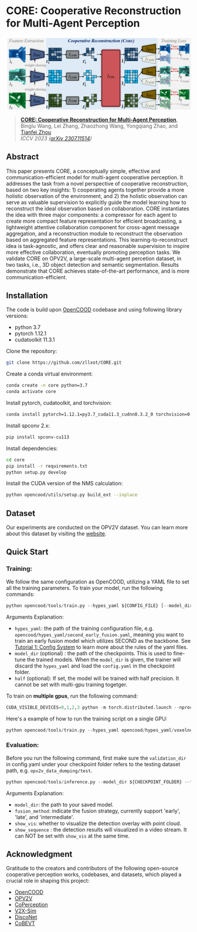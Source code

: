 # CORE: Cooperative Reconstruction for Multi-Agent Perception

![](figures/framework.png)

> [**CORE: Cooperative Reconstruction for Multi-Agent Perception**](https://arxiv.org/abs/2307.11514),            
> Binglu Wang, Lei Zhang, Zhaozhong Wang, Yongqiang Zhao, and [Tianfei Zhou](https://www.tfzhou.com/) <br>
> *ICCV 2023 ([arXiv 2307.11514](https://arxiv.org/abs/2307.11514))*

## Abstract

This paper presents CORE, a conceptually simple, effective and communication-efficient model for multi-agent cooperative perception.  It addresses the task from a novel perspective of cooperative reconstruction, based on two key insights: 1) cooperating agents together provide a more holistic observation of the environment, and 2) the holistic observation can serve as valuable supervision to explicitly guide the model  learning how to reconstruct the ideal observation based on collaboration.  CORE instantiates the idea with three major components: a compressor for each agent to create more compact feature representation for  efficient broadcasting, a lightweight attentive collaboration component for cross-agent message aggregation, and a reconstruction module to  reconstruct the observation based on aggregated feature representations. This learning-to-reconstruct idea is task-agnostic, and offers clear and reasonable supervision to inspire more effective collaboration, eventually  promoting perception tasks. We validate CORE on OPV2V, a large-scale multi-agent percetion dataset, in  two tasks, i.e., 3D object detection and semantic segmentation. Results demonstrate that CORE achieves state-of-the-art performance, and is more communication-efficient.

## Installation
The code is build upon [OpenCOOD](https://github.com/DerrickXuNu/OpenCOOD) codebase and using following library versions:

* python 3.7
* pytorch 1.12.1
* cudatoolkit 11.3.1

Clone the repository:
```bash
git clone https://github.com/zllxot/CORE.git
```

Create a conda virtual environment:
```bash
conda create -n core python=3.7
conda activate core
```

Install pytorch, cudatoolkit, and torchvision:
```bash
conda install pytorch=1.12.1=py3.7_cuda11.3_cudnn8.3.2_0 torchvision=0.13.1=py37_cu113
```

Install spconv 2.x:
```bash
pip install spconv-cu113
```

Install dependencies:
```bash
cd core
pip install -r requirements.txt
python setup.py develop
```

Install the CUDA version of the NMS calculation:
```bash
python opencood/utils/setup.py build_ext --inplace
```

## Dataset
Our experiments are conducted on the OPV2V dataset.  You can learn more about this dataset by visiting the [website](https://mobility-lab.seas.ucla.edu/opv2v/).

## Quick Start
### Training:
We follow the same configuration as OpenCOOD, utilizing a YAML file to set all the training parameters. To train your model, run the following commands:
```python
python opencood/tools/train.py --hypes_yaml ${CONFIG_FILE} [--model_dir  ${CHECKPOINT_FOLDER} --half]
```
Arguments Explanation:
- `hypes_yaml`: the path of the training configuration file, e.g. `opencood/hypes_yaml/second_early_fusion.yaml`, meaning you want to train
an early fusion model which utilizes SECOND as the backbone. See [Tutorial 1: Config System](https://opencood.readthedocs.io/en/latest/md_files/config_tutorial.html) to learn more about the rules of the yaml files.
- `model_dir` (optional) : the path of the checkpoints. This is used to fine-tune the trained models. When the `model_dir` is
given, the trainer will discard the `hypes_yaml` and load the `config.yaml` in the checkpoint folder.
- `half` (optional): If set, the model will be trained with half precision. It cannot be set with multi-gpu training togetger.

To train on **multiple gpus**, run the following command:
```python
CUDA_VISIBLE_DEVICES=0,1,2,3 python -m torch.distributed.launch --nproc_per_node=4 --use_env opencood/tools/train.py --hypes_yaml ${CONFIG_FILE} [--model_dir  ${CHECKPOINT_FOLDER}]
```

Here's a example of how to run the training script on a single GPU:
```python
python opencood/tools/train.py --hypes_yaml opencood/hypes_yaml/voxelnet_core.yaml
```

### Evaluation:
Before you run the following command, first make sure the `validation_dir` in config.yaml under your checkpoint folder
refers to the testing dataset path, e.g. `opv2v_data_dumping/test`.

```python
python opencood/tools/inference.py --model_dir ${CHECKPOINT_FOLDER} --fusion_method ${FUSION_STRATEGY} [--show_vis] [--show_sequence]
```
Arguments Explanation:
- `model_dir`: the path to your saved model.
- `fusion_method`: indicate the fusion strategy, currently support 'early', 'late', and 'intermediate'.
- `show_vis`: whether to visualize the detection overlay with point cloud.
- `show_sequence` : the detection results will visualized in a video stream. It can NOT be set with `show_vis` at the same time.

## Acknowledgment
Gratitude to the creators and contributors of the following open-source cooperative perception works, codebases, and datasets, which played a crucial role in shaping this project:
- [OpenCOOD](https://github.com/DerrickXuNu/OpenCOOD)
- [OPV2V](https://mobility-lab.seas.ucla.edu/opv2v/)
- [CoPerception](https://github.com/coperception/coperception/tree/dd8fbb660300ee763e0bac870f63fc4987440a35)
- [V2X-Sim](https://ai4ce.github.io/V2X-Sim)
- [DiscoNet](https://github.com/ai4ce/DiscoNet)
- [CoBEVT](https://github.com/DerrickXuNu/CoBEVT)
